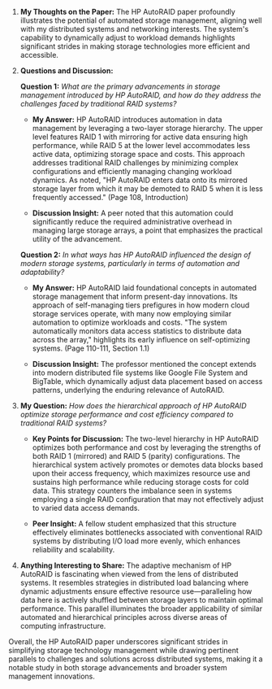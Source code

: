 1. **My Thoughts on the Paper:**
   The HP AutoRAID paper profoundly illustrates the potential of automated storage management, aligning well with my distributed systems and networking interests. The system's capability to dynamically adjust to workload demands highlights significant strides in making storage technologies more efficient and accessible.

2. **Questions and Discussion:**

   **Question 1:** *What are the primary advancements in storage management introduced by HP AutoRAID, and how do they address the challenges faced by traditional RAID systems?*  
   - **My Answer:** HP AutoRAID introduces automation in data management by leveraging a two-layer storage hierarchy. The upper level features RAID 1 with mirroring for active data ensuring high performance, while RAID 5 at the lower level accommodates less active data, optimizing storage space and costs. This approach addresses traditional RAID challenges by minimizing complex configurations and efficiently managing changing workload dynamics. As noted, "HP AutoRAID enters data onto its mirrored storage layer from which it may be demoted to RAID 5 when it is less frequently accessed." (Page 108, Introduction)

   - **Discussion Insight:** A peer noted that this automation could significantly reduce the required administrative overhead in managing large storage arrays, a point that emphasizes the practical utility of the advancement.

   **Question 2:** *In what ways has HP AutoRAID influenced the design of modern storage systems, particularly in terms of automation and adaptability?*  
   - **My Answer:** HP AutoRAID laid foundational concepts in automated storage management that inform present-day innovations. Its approach of self-managing tiers prefigures in how modern cloud storage services operate, with many now employing similar automation to optimize workloads and costs. "The system automatically monitors data access statistics to distribute data across the array," highlights its early influence on self-optimizing systems. (Page 110-111, Section 1.1)

   - **Discussion Insight:** The professor mentioned the concept extends into modern distributed file systems like Google File System and BigTable, which dynamically adjust data placement based on access patterns, underlying the enduring relevance of AutoRAID.

3. **My Question:** *How does the hierarchical approach of HP AutoRAID optimize storage performance and cost efficiency compared to traditional RAID systems?*  
   - **Key Points for Discussion:** The two-level hierarchy in HP AutoRAID optimizes both performance and cost by leveraging the strengths of both RAID 1 (mirrored) and RAID 5 (parity) configurations. The hierarchical system actively promotes or demotes data blocks based upon their access frequency, which maximizes resource use and sustains high performance while reducing storage costs for cold data. This strategy counters the imbalance seen in systems employing a single RAID configuration that may not effectively adjust to varied data access demands.

   - **Peer Insight:** A fellow student emphasized that this structure effectively eliminates bottlenecks associated with conventional RAID systems by distributing I/O load more evenly, which enhances reliability and scalability.

4. **Anything Interesting to Share:**
   The adaptive mechanism of HP AutoRAID is fascinating when viewed from the lens of distributed systems. It resembles strategies in distributed load balancing where dynamic adjustments ensure effective resource use—paralleling how data here is actively shuffled between storage layers to maintain optimal performance. This parallel illuminates the broader applicability of similar automated and hierarchical principles across diverse areas of computing infrastructure. 

Overall, the HP AutoRAID paper underscores significant strides in simplifying storage technology management while drawing pertinent parallels to challenges and solutions across distributed systems, making it a notable study in both storage advancements and broader system management innovations.